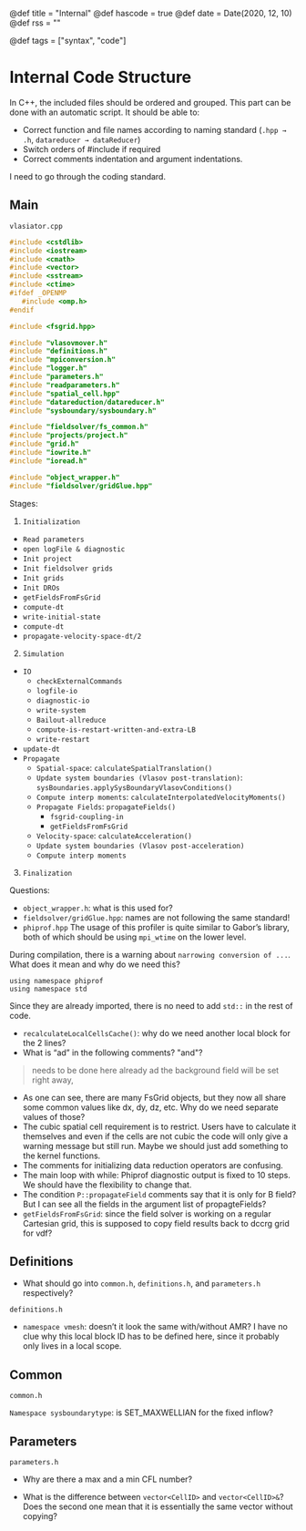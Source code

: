 @def title = "Internal"
@def hascode = true
@def date = Date(2020, 12, 10)
@def rss = ""

@def tags = ["syntax", "code"]

# Internal Code Structure

In C++, the included files should be ordered and grouped.
This part can be done with an automatic script.
It should be able to:
* Correct function and file names according to naming standard (`.hpp → .h`, `datareducer → dataReducer`)
* Switch orders of #include if required
* Correct comments indentation and argument indentations.

I need to go through the coding standard.

## Main

`vlasiator.cpp`

```cpp
#include <cstdlib>
#include <iostream>
#include <cmath>
#include <vector>
#include <sstream>
#include <ctime>
#ifdef _OPENMP
   #include <omp.h>
#endif

#include <fsgrid.hpp>

#include "vlasovmover.h"
#include "definitions.h"
#include "mpiconversion.h"
#include "logger.h"
#include "parameters.h"
#include "readparameters.h"
#include "spatial_cell.hpp"
#include "datareduction/datareducer.h"
#include "sysboundary/sysboundary.h"

#include "fieldsolver/fs_common.h"
#include "projects/project.h"
#include "grid.h"
#include "iowrite.h"
#include "ioread.h"

#include "object_wrapper.h"
#include "fieldsolver/gridGlue.hpp"
```

Stages:

1. `Initialization`
  * `Read parameters`
  * `open logFile & diagnostic`
  * `Init project`
  * `Init fieldsolver grids`
  * `Init grids`
  * `Init DROs`
  * `getFieldsFromFsGrid`
  * `compute-dt`
  * `write-initial-state`
  * `compute-dt`
  * `propagate-velocity-space-dt/2`
2. `Simulation`
  * `IO`
    * `checkExternalCommands`
    * `logfile-io`
    * `diagnostic-io`
    * `write-system`
    * `Bailout-allreduce`
    * `compute-is-restart-written-and-extra-LB`
    * `write-restart`
  * `update-dt`
  * `Propagate`
    * `Spatial-space`: `calculateSpatialTranslation()`
    * `Update system boundaries (Vlasov post-translation)`: `sysBoundaries.applySysBoundaryVlasovConditions()`
    * `Compute interp moments`: `calculateInterpolatedVelocityMoments()`
    * `Propagate Fields`: `propagateFields()`
      * `fsgrid-coupling-in`
      * `getFieldsFromFsGrid`
    * `Velocity-space`: `calculateAcceleration()`
    * `Update system boundaries (Vlasov post-acceleration)`
    * `Compute interp moments`
3. `Finalization`

Questions:
* `object_wrapper.h`: what is this used for?
* `fieldsolver/gridGlue.hpp`: names are not following the same standard!
* `phiprof.hpp`
The usage of this profiler is quite similar to Gabor’s library, both of which should be using `mpi_wtime` on the lower level.

During compilation, there is a warning about `narrowing conversion of ...`.
What does it mean and why do we need this?

```
using namespace phiprof
using namespace std
```

Since they are already imported, there is no need to add `std::` in the rest of code.

* `recalculateLocalCellsCache()`: why do we need another local block for the 2 lines?
* What is “ad” in the following comments? "and"?
> needs to be done here already ad the background field will be set right away,
* As one can see, there are many FsGrid objects, but they now all share some common values like dx, dy, dz, etc. Why do we need separate values of those?
* The cubic spatial cell requirement is to restrict. Users have to calculate it themselves and even if the cells are not cubic the code will only give a warning message but still run. Maybe we should just add something to the kernel functions.
* The comments for initializing data reduction operators are confusing.
* The main loop with while: Phiprof diagnostic output is fixed to 10 steps. We should have the flexibility to change that.
* The condition `P::propagateField` comments say that it is only for B field? But I can see all the fields in the argument list of propagteFields?
* `getFieldsFromFsGrid`: since the field solver is working on a regular Cartesian grid, this is supposed to copy field results back to dccrg grid for vdf?


## Definitions

* What should go into `common.h`, `definitions.h`, and `parameters.h` respectively?

`definitions.h`

* `namespace vmesh`: doesn’t it look the same with/without AMR? 
I have no clue why this local block ID has to be defined here, since it probably only lives in a local scope.

## Common

`common.h`



`Namespace sysboundarytype`: is SET_MAXWELLIAN for the fixed inflow?

## Parameters

`parameters.h`

* Why are there a max and a min CFL number?

* What is the difference between `vector<CellID>` and `vector<CellID>&`? Does the second one mean that it is essentially the same vector without copying?

